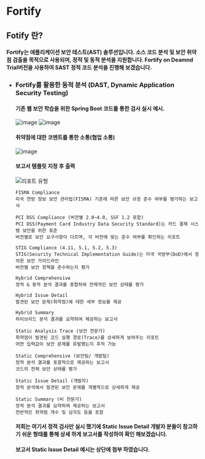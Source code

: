 # Fortify
## Fotify 란?
#### Fortify는 애플리케이션 보안 테스트(AST) 솔루션입니다. 소스 코드 분석 및 보안 취약점 검출을 목적으로 사용되며, 정적 및 동적 분석을 지원합니다. Fortify on Deamnd Trial버전을 사용하여 SAST 정적 코드 분석을 진행해 보겠습니다.
- ### Fortify를 활용한 동적 분석 (DAST, Dynamic Application Security Testing)
  #### 기존 웹 보안 학습을 위한 Spring Boot 코드를 통한 검사 실시 예시.
  ![image](https://github.com/user-attachments/assets/4d2971a5-4eaf-452d-a5ff-b820eaa81c2d)
  ![image](https://github.com/user-attachments/assets/0e6d3b0a-f16b-4856-9290-6cfc7355af69)
  #### 취약점에 대한 코멘트를 통한 소통(협업 소통)
  ![image](https://github.com/user-attachments/assets/dbf35597-ac6f-41ef-b32c-07b84e60b92d)
  #### 보고서 템플릿 지정 후 출력
  ![리포트 유형](https://github.com/user-attachments/assets/155b5c59-e528-41f5-870b-f3c9ce20e9eb)
  ```
  FISMA Compliance
  미국 연방 정보 보안 관리법(FISMA) 기준에 따른 보안 규정 준수 여부를 평가하는 보고서

  PCI DSS Compliance (버전별 2.0~4.0, SSF 1.2 포함)
  PCI DSS(Payment Card Industry Data Security Standard)는 카드 결제 시스템 보안을 위한 표준
  버전별로 보안 요구사항이 다르며, 각 버전에 맞는 준수 여부를 확인하는 리포트

  STIG Compliance (4.11, 5.1, 5.2, 5.3)
  STIG(Security Technical Implementation Guide)는 미국 국방부(DoD)에서 정의한 보안 가이드라인
  버전별 보안 정책을 준수하는지 평가

  Hybrid Comprehensive
  정적 & 동적 분석 결과를 종합하여 전체적인 보안 상태를 평가

  Hybrid Issue Detail
  발견된 보안 문제(취약점)에 대한 세부 정보를 제공

  Hybrid Summary
  하이브리드 분석 결과를 요약하여 제공하는 보고서

  Static Analysis Trace (보안 전문가)
  취약점이 발견된 코드 실행 경로(Trace)를 상세하게 보여주는 리포트
  어떤 입력값이 보안 문제를 유발했는지 추적 가능

  Static Comprehensive (보안팀/ 개발팀)
  정적 분석 결과를 포괄적으로 제공하는 보고서
  코드의 전체 보안 상태를 평가

  Static Issue Detail (개발자)
  정적 분석에서 발견된 보안 문제를 개별적으로 상세하게 제공

  Static Summary (비 전문가)
  정적 분석 결과를 요약하여 제공하는 보고서
  전반적인 취약점 개수 및 심각도 등을 포함
  ```
   #### 저희는 여기서 정적 검사만 실시 했기에 Static Issue Detail 개발자 분들이 참고하기 쉬운 형태를 통해 상세 하게 보고서를 작성하여 확인 해보겠습니다.
   #### 보고서 Static Issue Detail 예시는 상단에 첨부 하였습니다.


